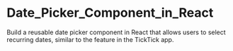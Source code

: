 # Date_Picker_Component_in_React
Build a reusable date picker component in React that allows users to select recurring dates, similar to the feature in the TickTick app.

